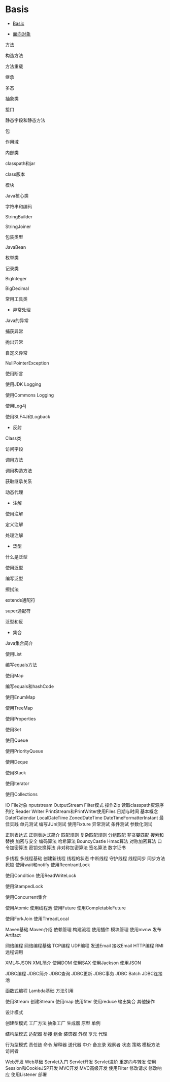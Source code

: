 # Basis

+ [Basic](.//basis.md)



+ [面向对象](./basis.md)

方法

构造方法

方法重载

继承

多态

抽象类

接口

静态字段和静态方法

包

作用域

内部类

classpath和jar

class版本

模块

Java核心类

字符串和编码

StringBuilder

StringJoiner

包装类型

JavaBean

枚举类

记录类

Biglnteger

BigDecimal

常用工具类



+ 异常处理

Java的异常

捕获异常

抛出异常

自定义异常

NullPointerException

使用断言

使用JDK Logging

使用Commons Logging

使用Log4j

使用SLF4J和Logback

+ 反射

Class类

访问字段

调用方法

调用构造方法

获取继承关系

动态代理

+ 注解

使用注解

定义注解

处理注解





+ 泛型

什么是泛型

使用泛型

编写泛型

擦拭法

extends通配符

super通配符

泛型和反

+ 集合

Java集合简介

使用List

编写equals方法

使用Map

编写equals和hashCode

使用EnumMap

使用TreeMap

使用Properties

使用Set

使用Queue

使用PriorityQueue

使用Deque

使用Stack

使用lterator

使用Collections



IO
  File对象
   nputstream
   OutputStream
  Filter模式
  操作Zip
   读取classpath资源序列化
  Reader
   Writer
   PrintStream和PrintWriter使用Files
日期与时间
  基本概念
   DatefCalendar
   LocalDateTime
   ZonedDateTime
   DateTimeFormatterInstant
  最佳实践
单元测试
  编写JUni测试
   使用Fixture
  异常测试
  条件测试
   参数化测试



正则表达式
   正则表达式简介
匹配规则
   复杂匹配规则
分组匹配
非贪婪匹配
搜索和替换
加密与安全
编码算法
  哈希算法
BouncyCastle
Hmac算法
对称加密算法
口令加密算法
密钥交换算法
非对称加密算法
签名算法
数字证书



多线程
  多线程基础
  创建新线程
  线程的状态
  中断线程
  守护线程
  线程同步
  同步方法
  死锁
  使用wait和notify
  使用ReentrantLock

使用Condition
  使用ReadWriteLock

使用StampedLock

使用Concurrent集合

使用Atomic
   使用线程池
   使用Future
  使用CompletableFuture

使用ForkJoin
  使用ThreadLocal

Maven基础
  Maven介绍
  依赖管理
  构建流程
  使用插件
  模块管理
  使用mvnw
  发布Artifact





网络编程
  网络编程基础
TCP编程
UDP编程
发送Email
接收Email
HTTP编程
RMI远程调用

XML与JSON
XML简介
使用DOM
使用SAX
使用Jackson
使用JSON

JDBC编程
JDBC简介
JDBC查询
JDBC更新
JDBC事务
JDBC Batch
JDBC连接池

函数式编程
Lambda基础
方法引用

使用Stream
创建Stream
使用map
使用fiter
使用reduce
输出集合
其他操作



设计模式

创建型模式
工厂方法
抽象工厂
生成器
原型
单例

结构型模式
适配器
桥接
组合
装饰器
外观
享元
代理

行为型模式
    责任链
命令
解释器
送代器
中介
备忘录
观察者
状态
策略
模板方法
访问者



Web开发
   Web基础
   Servlet入门
   Servlet开发
  Servlet进阶
     重定向与转发
     使用Session和CookieJSP开发
  MVC开发
   MVC高级开发
   使用Filter
    修改请求
    修改响应
    使用Listener
   部署